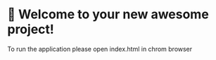 # 🚀 Welcome to your new awesome project!

To run the application
please open index.html in chrom browser
